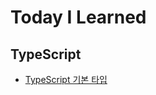 # Today I Learned

## TypeScript
- [TypeScript 기본 타입](https://github.com/iheeya/TIL/blob/main/TypeScript/%EA%B8%B0%EB%B3%B8%ED%83%80%EC%9E%85.md)
